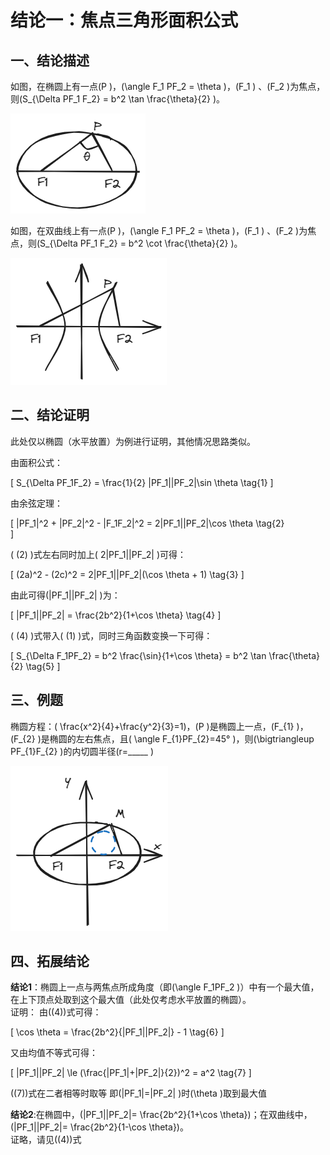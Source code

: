 # 结论一：焦点三角形面积公式

## 一、结论描述

如图，在椭圆上有一点\(P \)，\(\angle F_1 PF_2 = \theta \)，\(F_1 \) 、\(F_2 \)为焦点，则\(S_{\Delta PF_1 F_2} = b^2 \tan \frac{\theta}{2} \)。

![1_1](img/1_1.png)

如图，在双曲线上有一点\(P \)，\(\angle F_1 PF_2 = \theta \)，\(F_1 \) 、\(F_2 \)为焦点，则\(S_{\Delta PF_1 F_2} = b^2 \cot \frac{\theta}{2} \)。

![1_3](img/1_3.png)

## 二、结论证明

此处仅以椭圆（水平放置）为例进行证明，其他情况思路类似。

由面积公式：

\[
S_{\Delta PF_1F_2} = \frac{1}{2} |PF_1||PF_2|\sin \theta  \tag{1}
\]

由余弦定理：

\[
|PF_1|^2 + |PF_2|^2 - |F_1F_2|^2 = 2|PF_1||PF_2|\cos \theta \tag{2}  
\]

\( (2) \)式左右同时加上\( 2|PF_1||PF_2| \)可得：

\[
(2a)^2 - (2c)^2 = 2|PF_1||PF_2|(\cos \theta + 1) \tag{3}
\]

由此可得\(|PF_1||PF_2| \)为：

\[
|PF_1||PF_2| = \frac{2b^2}{1+\cos \theta} \tag{4}
\]

\( (4) \)式带入\( (1) \)式，同时三角函数变换一下可得：

\[
S_{\Delta F_1PF_2} = b^2 \frac{\sin}{1+\cos \theta} = b^2 \tan \frac{\theta}{2} \tag{5}
\]

## 三、例题

椭圆方程：\( \frac{x^2}{4}+\frac{y^2}{3}=1\)，\(P \)是椭圆上一点，\(F_{1} \)，\(F_{2} \)是椭圆的左右焦点，且\( \angle F_{1}PF_{2}=45° \)，则\(\bigtriangleup PF_{1}F_{2} \)的内切圆半径\(r=\_\_\_\_\_ \)

![1_2](img/1_2.png)

## 四、拓展结论

**结论1**：椭圆上一点与两焦点所成角度（即\(\angle F_1PF_2 \)）中有一个最大值，在上下顶点处取到这个最大值（此处仅考虑水平放置的椭圆）。<br>
证明：
由\((4)\)式可得：

\[
\cos \theta = \frac{2b^2}{|PF_1||PF_2|} - 1 \tag{6}
\]

又由均值不等式可得：

\[
|PF_1||PF_2| \le (\frac{|PF_1|+|PF_2|}{2})^2 = a^2 \tag{7}
\]

\((7)\)式在二者相等时取等
即\(|PF_1|=|PF_2| \)时\(\theta \)取到最大值

**结论2**:在椭圆中，\(|PF_1||PF_2|= \frac{2b^2}{1+\cos \theta}\)；在双曲线中，\(|PF_1||PF_2|= \frac{2b^2}{1-\cos \theta}\)。<br>
证略，请见\((4)\)式